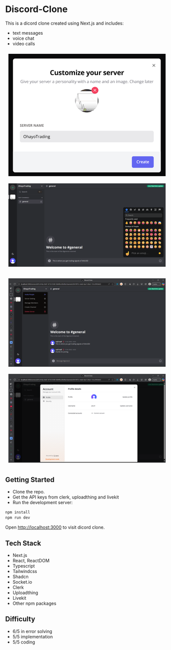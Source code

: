 # Discord-Clone
This is a dicord clone created using Next.js and includes:
- text messages
- voice chat
- video calls
<p align="center">
  <img src="public/image1.png" alt="Image 1" width="500" style="margin: 10px;">
  <img src="public/image2.png" alt="Image 2" width="500" style="margin: 10px;">
</p>

<p align="center">
  <img src="public/image3.png" alt="Image 3" width="500" style="margin: 10px;">
  <img src="public/image4.png" alt="Image 4" width="500" style="margin: 10px;">
</p>



## Getting Started

- Clone the repo.
- Get the API keys from clerk, uploadthing and livekit
- Run the development server:
```bash
npm install
npm run dev
```

Open [http://localhost:3000](http://localhost:3000) to visit dicord clone.


## Tech Stack
- Next.js
- React, ReactDOM
- Typescript
- Tailwindcss
- Shadcn
- Socket.io
- Clerk
- Uploadthing
- Livekit
- Other npm packages

## Difficulty
- 6/5 in error solving
- 5/5 implementation
- 5/5 coding
